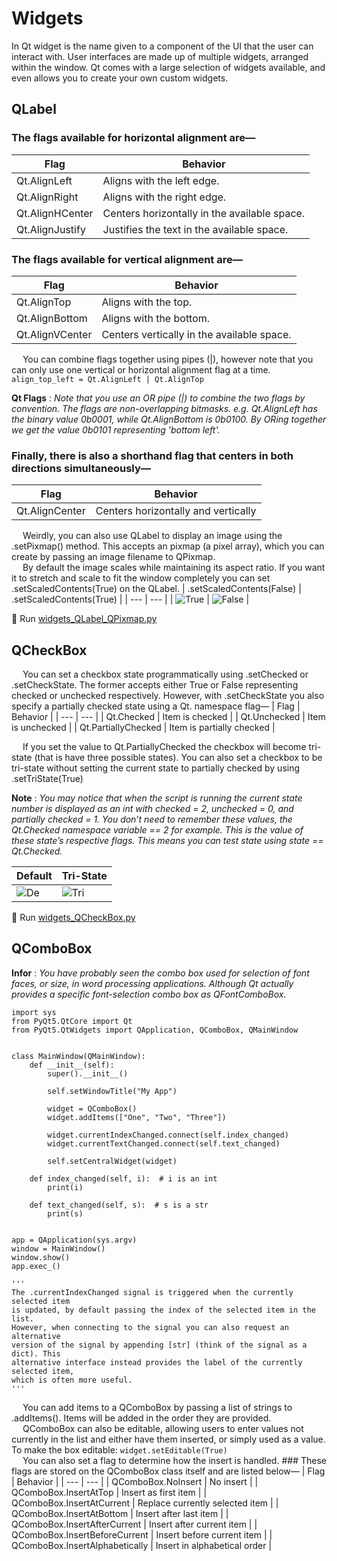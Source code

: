 # Widgets
In Qt widget is the name given to a component of the UI that the user can interact with. User interfaces are made up of multiple widgets, arranged within the window. Qt comes with a large selection of widgets available, and even allows you to create your own custom widgets.

## QLabel
### The flags available for horizontal alignment are—
| Flag | Behavior |
| --- | --- |
| Qt.AlignLeft | Aligns with the left edge. |
| Qt.AlignRight | Aligns with the right edge. |
| Qt.AlignHCenter | Centers horizontally in the available space. |
| Qt.AlignJustify | Justifies the text in the available space. |

### The flags available for vertical alignment are—
| Flag | Behavior |
| --- | --- |
| Qt.AlignTop | Aligns with the top. |
| Qt.AlignBottom | Aligns with the bottom. |
| Qt.AlignVCenter | Centers vertically in the available space. |

&emsp; You can combine flags together using pipes (|), however note that you can only use one vertical or horizontal alignment flag at a time.
``` align_top_left = Qt.AlignLeft | Qt.AlignTop ```

**Qt Flags** :
*Note that you use an OR pipe (|) to combine the two flags by convention. The flags are non-overlapping bitmasks. e.g. 
Qt.AlignLeft has the binary value 0b0001, while Qt.AlignBottom is 0b0100. 
By ORing together we get the value 0b0101 representing 'bottom left'.*

### Finally, there is also a shorthand flag that centers in both directions simultaneously—
| Flag | Behavior |
| --- | --- |
| Qt.AlignCenter | Centers horizontally and vertically |

&emsp; Weirdly, you can also use QLabel to display an image using the .setPixmap() method. This accepts an pixmap (a pixel array), which you can create by passing an image filename to QPixmap. \
&emsp; By default the image scales while maintaining its aspect ratio. If you want it to stretch and scale to fit the window completely you can set .setScaledContents(True) on the QLabel.
| .setScaledContents(False) | .setScaledContents(True) |
| --- | --- |
| ![True](https://github.com/phuoctan4141/python/blob/main/pythonGUIs/Basic%20PyQt5%20Features/Widgets/images/widgets_QLabel_QPixmap_False.png) | ![False](https://github.com/phuoctan4141/python/blob/main/pythonGUIs/Basic%20PyQt5%20Features/Widgets/images/widgets_QLabel_QPixmap_True.png) |

🚀 Run [widgets_QLabel_QPixmap.py](https://github.com/phuoctan4141/python/blob/main/pythonGUIs/Basic%20PyQt5%20Features/Widgets/widgets_QLabel_QPixmap.py)

## QCheckBox
&emsp; You can set a checkbox state programmatically using .setChecked or .setCheckState. The former accepts either True or False representing checked or unchecked respectively. However, with .setCheckState you also specify a partially checked state using a Qt. namespace flag—
| Flag | Behavior |
| --- | --- |
| Qt.Checked | Item is checked |
| Qt.Unchecked | Item is unchecked |
| Qt.PartiallyChecked | Item is partially checked |

&emsp; If you set the value to Qt.PartiallyChecked the checkbox will become tri-state (that is have three possible states). You can also set a checkbox to be tri-state without setting the current state to partially checked by using .setTriState(True)

**Note** : *You may notice that when the script is running the current
state number is displayed as an int with checked = 2,
unchecked = 0, and partially checked = 1. You don’t need to
remember these values, the Qt.Checked namespace variable
== 2 for example. This is the value of these state’s respective
flags. This means you can test state using state == Qt.Checked.*

| Default | Tri-State |
| --- | --- |
| ![De](https://github.com/phuoctan4141/python/blob/main/pythonGUIs/Basic%20PyQt5%20Features/Widgets/images/widgets_QCheckBox_default.png)  | ![Tri](https://github.com/phuoctan4141/python/blob/main/pythonGUIs/Basic%20PyQt5%20Features/Widgets/images/widgets_QCheckBox_tristate.png) |

🚀 Run [widgets_QCheckBox.py](https://github.com/phuoctan4141/python/blob/main/pythonGUIs/Basic%20PyQt5%20Features/Widgets/widgets_QCheckBox.py)

## QComboBox
**Infor** : *You have probably seen the combo box used for selection of
font faces, or size, in word processing applications. Although
Qt actually provides a specific font-selection combo box as
QFontComboBox.*

```
import sys
from PyQt5.QtCore import Qt
from PyQt5.QtWidgets import QApplication, QComboBox, QMainWindow


class MainWindow(QMainWindow):
    def __init__(self):
        super().__init__()

        self.setWindowTitle("My App")

        widget = QComboBox()
        widget.addItems(["One", "Two", "Three"])

        widget.currentIndexChanged.connect(self.index_changed)
        widget.currentTextChanged.connect(self.text_changed)

        self.setCentralWidget(widget)

    def index_changed(self, i):  # i is an int
        print(i)

    def text_changed(self, s):  # s is a str
        print(s)


app = QApplication(sys.argv)
window = MainWindow()
window.show()
app.exec_()

'''
The .currentIndexChanged signal is triggered when the currently selected item
is updated, by default passing the index of the selected item in the list.
However, when connecting to the signal you can also request an alternative
version of the signal by appending [str] (think of the signal as a dict). This
alternative interface instead provides the label of the currently selected item,
which is often more useful.
'''
```

&emsp; You can add items to a QComboBox by passing a list of strings to .addItems(). Items will be added in the order they are provided. \
&emsp; QComboBox can also be editable, allowing users to enter values not currently in the list and either have them inserted, or simply used as a value. To make the box editable: ``` widget.setEditable(True) ``` \
&emsp; You can also set a flag to determine how the insert is handled. ### These flags are stored on the QComboBox class itself and are listed below—
| Flag | Behavior |
| --- | --- |
| QComboBox.NoInsert | No insert |
| QComboBox.InsertAtTop | Insert as first item |
| QComboBox.InsertAtCurrent | Replace currently selected item |
| QComboBox.InsertAtBottom | Insert after last item |
| QComboBox.InsertAfterCurrent | Insert after current item |
| QComboBox.InsertBeforeCurrent | Insert before current item |
| QComboBox.InsertAlphabetically | Insert in alphabetical order |

